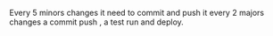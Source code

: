 Every 5 minors changes it need to commit and push it every 2 majors changes a commit push , a test run and deploy.